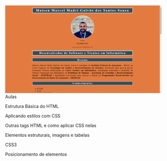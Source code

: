 ![](curriculum.png)
Aulas


Estrutura Básica do HTML


Aplicando estilos com CSS


Outras tags HTML e como aplicar CSS nelas


Elementos estruturais, imagens e tabelas


CSS3


Posicionamento de elementos


